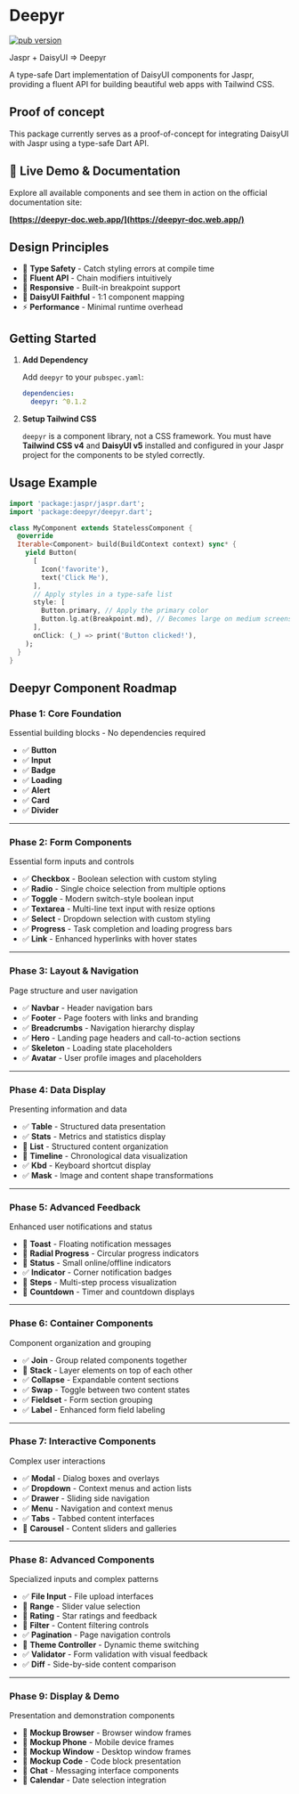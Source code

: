 # Deepyr

[![pub version](https://img.shields.io/pub/v/deepyr.svg)](https://pub.dev/packages/deepyr)

Jaspr + DaisyUI => Deepyr

A type-safe Dart implementation of DaisyUI components for Jaspr, providing a fluent API for building beautiful web apps with Tailwind CSS.

## Proof of concept

This package currently serves as a proof-of-concept for integrating DaisyUI with Jaspr using a type-safe Dart API.

## 🚀 Live Demo & Documentation

Explore all available components and see them in action on the official documentation site:

**[https://deepyr-doc.web.app/](https://deepyr-doc.web.app/)**

## **Design Principles**

- 🎯 **Type Safety** - Catch styling errors at compile time
- 🔧 **Fluent API** - Chain modifiers intuitively
- 📱 **Responsive** - Built-in breakpoint support
- 🎨 **DaisyUI Faithful** - 1:1 component mapping
- ⚡ **Performance** - Minimal runtime overhead

## Getting Started

1. **Add Dependency**

    Add `deepyr` to your `pubspec.yaml`:

    ```yaml
    dependencies:
      deepyr: ^0.1.2
    ```

2. **Setup Tailwind CSS**

    `deepyr` is a component library, not a CSS framework. You must have **Tailwind CSS v4** and **DaisyUI v5** installed and configured in your Jaspr project for the components to be styled correctly.

## Usage Example

```dart
import 'package:jaspr/jaspr.dart';
import 'package:deepyr/deepyr.dart';

class MyComponent extends StatelessComponent {
  @override
  Iterable<Component> build(BuildContext context) sync* {
    yield Button(
      [
        Icon('favorite'),
        text('Click Me'),
      ],
      // Apply styles in a type-safe list
      style: [
        Button.primary, // Apply the primary color
        Button.lg.at(Breakpoint.md), // Becomes large on medium screens and up
      ],
      onClick: (_) => print('Button clicked!'),
    );
  }
}
```

## Deepyr Component Roadmap

### **Phase 1: Core Foundation**

Essential building blocks - No dependencies required

- ✅ **Button**
- ✅ **Input**
- ✅ **Badge**
- ✅ **Loading**
- ✅ **Alert**
- ✅ **Card**
- ✅ **Divider**

---

### **Phase 2: Form Components**

Essential form inputs and controls

- ✅ **Checkbox** - Boolean selection with custom styling
- ✅ **Radio** - Single choice selection from multiple options
- ✅ **Toggle** - Modern switch-style boolean input
- ✅ **Textarea** - Multi-line text input with resize options
- ✅ **Select** - Dropdown selection with custom styling
- ✅ **Progress** - Task completion and loading progress bars
- ✅ **Link** - Enhanced hyperlinks with hover states

---

### **Phase 3: Layout & Navigation**

Page structure and user navigation

- ✅ **Navbar** - Header navigation bars
- ✅ **Footer** - Page footers with links and branding
- ✅ **Breadcrumbs** - Navigation hierarchy display
- ✅ **Hero** - Landing page headers and call-to-action sections
- ✅ **Skeleton** - Loading state placeholders
- ✅ **Avatar** - User profile images and placeholders

---

### **Phase 4: Data Display**

Presenting information and data

- ✅ **Table** - Structured data presentation
- ✅ **Stats** - Metrics and statistics display
- 🔲 **List** - Structured content organization
- 🔲 **Timeline** - Chronological data visualization
- ✅ **Kbd** - Keyboard shortcut display
- ✅ **Mask** - Image and content shape transformations

---

### **Phase 5: Advanced Feedback**

Enhanced user notifications and status

- 🔲 **Toast** - Floating notification messages
- 🔲 **Radial Progress** - Circular progress indicators
- 🔲 **Status** - Small online/offline indicators
- ✅ **Indicator** - Corner notification badges
- 🔲 **Steps** - Multi-step process visualization
- 🔲 **Countdown** - Timer and countdown displays

---

### **Phase 6: Container Components**

Component organization and grouping

- ✅ **Join** - Group related components together
- 🔲 **Stack** - Layer elements on top of each other
- ✅ **Collapse** - Expandable content sections
- ✅ **Swap** - Toggle between two content states
- ✅ **Fieldset** - Form section grouping
- ✅ **Label** - Enhanced form field labeling

---

### **Phase 7: Interactive Components**

Complex user interactions

- ✅ **Modal** - Dialog boxes and overlays
- ✅ **Dropdown** - Context menus and action lists
- ✅ **Drawer** - Sliding side navigation
- ✅ **Menu** - Navigation and context menus
- ✅ **Tabs** - Tabbed content interfaces
- 🔲 **Carousel** - Content sliders and galleries

---

### **Phase 8: Advanced Components**

Specialized inputs and complex patterns

- ✅ **File Input** - File upload interfaces
- 🔲 **Range** - Slider value selection
- 🔲 **Rating** - Star ratings and feedback
- 🔲 **Filter** - Content filtering controls
- ✅ **Pagination** - Page navigation controls
- 🔲 **Theme Controller** - Dynamic theme switching
- ✅ **Validator** - Form validation with visual feedback
- ✅ **Diff** - Side-by-side content comparison

---

### **Phase 9: Display & Demo**

Presentation and demonstration components

- 🔲 **Mockup Browser** - Browser window frames
- 🔲 **Mockup Phone** - Mobile device frames
- 🔲 **Mockup Window** - Desktop window frames
- 🔲 **Mockup Code** - Code block presentation
- 🔲 **Chat** - Messaging interface components
- 🔲 **Calendar** - Date selection integration
